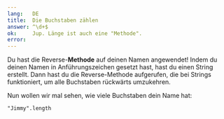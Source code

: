 ```yaml
---
lang:   DE
title:  Die Buchstaben zählen
answer: ^\d+$
ok:     Jup. Länge ist auch eine "Methode".
error:  
---
```


Du hast die Reverse-__Methode__ auf deinen Namen angewendet! Indem du deinen 
Namen in Anführungszeichen gesetzt hast, hast du einen String erstellt. Dann 
hast du die Reverse-Methode aufgerufen, die bei Strings funktioniert, um alle 
Buchstaben rückwärts umzukehren.

Nun wollen wir mal sehen, wie viele Buchstaben dein Name hat:

    "Jimmy".length

